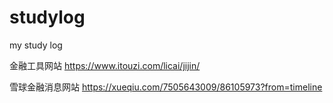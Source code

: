 # studylog
my study log

金融工具网站
https://www.itouzi.com/licai/jijin/

雪球金融消息网站
https://xueqiu.com/7505643009/86105973?from=timeline
